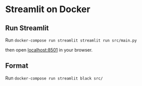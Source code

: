# Streamlit on Docker

## Run Streamlit

Run `docker-compose run streamlit streamlit run src/main.py`

then open [localhost:8501](http://localhost:8501/) in your browser. 

## Format

Run `docker-compose run streamlit black src/`
